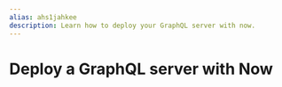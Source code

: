 ```yaml
---
alias: ahs1jahkee
description: Learn how to deploy your GraphQL server with now.
---
```


# Deploy a GraphQL server with Now


